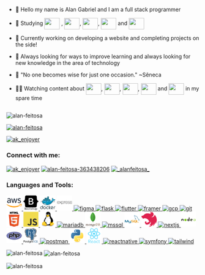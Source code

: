 - 👋 Hello my name is Alan Gabriel and I am a full stack programmer

- 🌱 Studying <img align="center" height="30" width="40" src="https://cdn.jsdelivr.net/gh/devicons/devicon/icons/react/react-original.svg" /> , <img align="center" height="30" width="40" src="https://cdn.jsdelivr.net/gh/devicons/devicon/icons/docker/docker-original.svg" />, <img align="center" height="30" width="40" src="https://cdn.jsdelivr.net/gh/devicons/devicon/icons/mongodb/mongodb-original.svg" />, <img align="center" height="30" width="40" src="https://cdn.jsdelivr.net/gh/devicons/devicon/icons/nodejs/nodejs-original.svg" /> and <img align="center" height="30" width="40" src="https://cdn.jsdelivr.net/gh/devicons/devicon/icons/postgresql/postgresql-original.svg" />

- 👯 Currently working on developing a website and completing projects on the side!
- 💬 Always looking for ways to improve learning and always looking for new knowledge in the area of ​​technology
- 🧠 "No one becomes wise for just one occasion." ~Sêneca
- 👨‍💻 Watching content about <img align="center" height="30" width="40" src="https://cdn.jsdelivr.net/gh/devicons/devicon/icons/nestjs/nestjs-plain.svg" />, <img align="center" height="30" width="40" src="https://cdn.jsdelivr.net/gh/devicons/devicon/icons/nextjs/nextjs-original.svg" />, <img align="center" height="30" width="40" src="https://cdn.jsdelivr.net/gh/devicons/devicon/icons/elixir/elixir-original.svg" />, <img align="center" height="30" width="40" src="https://cdn.jsdelivr.net/gh/devicons/devicon/icons/symfony/symfony-original.svg" /> and <img align="center" height="30" width="40" src="https://cdn.jsdelivr.net/gh/devicons/devicon/icons/java/java-original.svg" /> in my spare time



##

<p align="left"> <img src="https://komarev.com/ghpvc/?username=alan-feitosa&label=Profile%20views&color=0e75b6&style=flat" alt="alan-feitosa" /> </p>

<p align="left"> <a href="https://github.com/ryo-ma/github-profile-trophy"><img src="https://github-profile-trophy.vercel.app/?username=alan-feitosa" alt="alan-feitosa" /></a> </p>

<p align="left"> <a href="https://twitter.com/ak_enjoyer" target="blank"><img src="https://img.shields.io/twitter/follow/ak_enjoyer?logo=twitter&style=for-the-badge" alt="ak_enjoyer" /></a> </p>

<h3 align="left">Connect with me:</h3>
<p align="left">
<a href="https://twitter.com/ak_enjoyer" target="blank"><img align="center" src="https://raw.githubusercontent.com/rahuldkjain/github-profile-readme-generator/master/src/images/icons/Social/twitter.svg" alt="ak_enjoyer" height="30" width="40" /></a>
<a href="https://linkedin.com/in/alan-feitosa-363438206" target="blank"><img align="center" src="https://raw.githubusercontent.com/rahuldkjain/github-profile-readme-generator/master/src/images/icons/Social/linked-in-alt.svg" alt="alan-feitosa-363438206" height="30" width="40" /></a>
<a href="https://instagram.com/_alanfeitosa_" target="blank"><img align="center" src="https://raw.githubusercontent.com/rahuldkjain/github-profile-readme-generator/master/src/images/icons/Social/instagram.svg" alt="_alanfeitosa_" height="30" width="40" /></a>
</p>

<h3 align="left">Languages and Tools:</h3>
<p align="left"> <a href="https://aws.amazon.com" target="_blank" rel="noreferrer"> <img src="https://raw.githubusercontent.com/devicons/devicon/master/icons/amazonwebservices/amazonwebservices-original-wordmark.svg" alt="aws" width="40" height="40"/> </a> <a href="https://getbootstrap.com" target="_blank" rel="noreferrer"> <img src="https://raw.githubusercontent.com/devicons/devicon/master/icons/bootstrap/bootstrap-plain-wordmark.svg" alt="bootstrap" width="40" height="40"/> </a> <a href="https://www.docker.com/" target="_blank" rel="noreferrer"> <img src="https://raw.githubusercontent.com/devicons/devicon/master/icons/docker/docker-original-wordmark.svg" alt="docker" width="40" height="40"/> </a> <a href="https://expressjs.com" target="_blank" rel="noreferrer"> <img src="https://raw.githubusercontent.com/devicons/devicon/master/icons/express/express-original-wordmark.svg" alt="express" width="40" height="40"/> </a> <a href="https://www.figma.com/" target="_blank" rel="noreferrer"> <img src="https://www.vectorlogo.zone/logos/figma/figma-icon.svg" alt="figma" width="40" height="40"/> </a> <a href="https://flask.palletsprojects.com/" target="_blank" rel="noreferrer"> <img src="https://www.vectorlogo.zone/logos/pocoo_flask/pocoo_flask-icon.svg" alt="flask" width="40" height="40"/> </a> <a href="https://flutter.dev" target="_blank" rel="noreferrer"> <img src="https://www.vectorlogo.zone/logos/flutterio/flutterio-icon.svg" alt="flutter" width="40" height="40"/> </a> <a href="https://www.framer.com/" target="_blank" rel="noreferrer"> <img src="https://www.vectorlogo.zone/logos/framer/framer-icon.svg" alt="framer" width="40" height="40"/> </a> <a href="https://cloud.google.com" target="_blank" rel="noreferrer"> <img src="https://www.vectorlogo.zone/logos/google_cloud/google_cloud-icon.svg" alt="gcp" width="40" height="40"/> </a> <a href="https://git-scm.com/" target="_blank" rel="noreferrer"> <img src="https://www.vectorlogo.zone/logos/git-scm/git-scm-icon.svg" alt="git" width="40" height="40"/> </a> <a href="https://www.w3.org/html/" target="_blank" rel="noreferrer"> <img src="https://raw.githubusercontent.com/devicons/devicon/master/icons/html5/html5-original-wordmark.svg" alt="html5" width="40" height="40"/> </a> <a href="https://developer.mozilla.org/en-US/docs/Web/JavaScript" target="_blank" rel="noreferrer"> <img src="https://raw.githubusercontent.com/devicons/devicon/master/icons/javascript/javascript-original.svg" alt="javascript" width="40" height="40"/> </a> <a href="https://www.linux.org/" target="_blank" rel="noreferrer"> <img src="https://raw.githubusercontent.com/devicons/devicon/master/icons/linux/linux-original.svg" alt="linux" width="40" height="40"/> </a> <a href="https://mariadb.org/" target="_blank" rel="noreferrer"> <img src="https://www.vectorlogo.zone/logos/mariadb/mariadb-icon.svg" alt="mariadb" width="40" height="40"/> </a> <a href="https://www.mongodb.com/" target="_blank" rel="noreferrer"> <img src="https://raw.githubusercontent.com/devicons/devicon/master/icons/mongodb/mongodb-original-wordmark.svg" alt="mongodb" width="40" height="40"/> </a> <a href="https://www.microsoft.com/en-us/sql-server" target="_blank" rel="noreferrer"> <img src="https://www.svgrepo.com/show/303229/microsoft-sql-server-logo.svg" alt="mssql" width="40" height="40"/> </a> <a href="https://www.mysql.com/" target="_blank" rel="noreferrer"> <img src="https://raw.githubusercontent.com/devicons/devicon/master/icons/mysql/mysql-original-wordmark.svg" alt="mysql" width="40" height="40"/> </a> <a href="https://nestjs.com/" target="_blank" rel="noreferrer"> <img src="https://raw.githubusercontent.com/devicons/devicon/master/icons/nestjs/nestjs-plain.svg" alt="nestjs" width="40" height="40"/> </a> <a href="https://nextjs.org/" target="_blank" rel="noreferrer"> <img src="https://cdn.worldvectorlogo.com/logos/nextjs-2.svg" alt="nextjs" width="40" height="40"/> </a> <a href="https://nodejs.org" target="_blank" rel="noreferrer"> <img src="https://raw.githubusercontent.com/devicons/devicon/master/icons/nodejs/nodejs-original-wordmark.svg" alt="nodejs" width="40" height="40"/> </a> <a href="https://www.php.net" target="_blank" rel="noreferrer"> <img src="https://raw.githubusercontent.com/devicons/devicon/master/icons/php/php-original.svg" alt="php" width="40" height="40"/> </a> <a href="https://www.postgresql.org" target="_blank" rel="noreferrer"> <img src="https://raw.githubusercontent.com/devicons/devicon/master/icons/postgresql/postgresql-original-wordmark.svg" alt="postgresql" width="40" height="40"/> </a> <a href="https://postman.com" target="_blank" rel="noreferrer"> <img src="https://www.vectorlogo.zone/logos/getpostman/getpostman-icon.svg" alt="postman" width="40" height="40"/> </a> <a href="https://www.python.org" target="_blank" rel="noreferrer"> <img src="https://raw.githubusercontent.com/devicons/devicon/master/icons/python/python-original.svg" alt="python" width="40" height="40"/> </a> <a href="https://reactjs.org/" target="_blank" rel="noreferrer"> <img src="https://raw.githubusercontent.com/devicons/devicon/master/icons/react/react-original-wordmark.svg" alt="react" width="40" height="40"/> </a> <a href="https://reactnative.dev/" target="_blank" rel="noreferrer"> <img src="https://reactnative.dev/img/header_logo.svg" alt="reactnative" width="40" height="40"/> </a> <a href="https://symfony.com" target="_blank" rel="noreferrer"> <img src="https://symfony.com/logos/symfony_black_03.svg" alt="symfony" width="40" height="40"/> </a> <a href="https://tailwindcss.com/" target="_blank" rel="noreferrer"> <img src="https://www.vectorlogo.zone/logos/tailwindcss/tailwindcss-icon.svg" alt="tailwind" width="40" height="40"/> </a> </p>

<p><img align="left" src="https://github-readme-stats.vercel.app/api/top-langs?username=alan-feitosa&show_icons=true&locale=en&layout=compact" alt="alan-feitosa" /></p>

<p>&nbsp;<img align="center" src="https://github-readme-stats.vercel.app/api?username=alan-feitosa&show_icons=true&locale=en" alt="alan-feitosa" /></p>

<p><img align="center" src="https://github-readme-streak-stats.herokuapp.com/?user=alan-feitosa&" alt="alan-feitosa" /></p>

##

